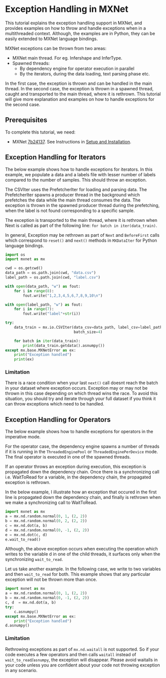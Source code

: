 # Exception Handling in MXNet

This tutorial explains the exception handling support in MXNet, 
and provides examples on how to throw and handle exceptions when in a multithreaded context.
Although, the examples are in Python, they can be easily extended to MXNet
language bindings.

MXNet exceptions can be thrown from two areas:
- MXNet main thread. For eg. Infershape and InferType.
- Spawned threads:
    * By dependency engine for operator execution in parallel
    * By the iterators, during the data loading, text parsing phase etc.

In the first case, the exception is thrown and can be handled in the main thread.
In the second case, the exception is thrown in a spawned thread, caught and transported to the
main thread, where it is rethrown. This tutorial will give more explanation and examples on how 
to handle exceptions for the second case.

## Prerequisites 

To complete this tutorial, we need:
- MXNet [7b24137](https://github.com/apache/incubator-mxnet/commit/7b24137ed45df605defa4ce72ec91554f6e445f0). See Instructions in [Setup and Installation](http://mxnet.io/install/index.html).

## Exception Handling for Iterators

The below example shows how to handle exceptions for iterators. In this example, 
we populate a data and a labels file with lesser number of labels compared to the 
number of samples. This should throw an exception. 

The CSVIter uses the PrefetcherIter for loading and parsing data. 
The PrefetcherIter spawns a producer thread in the background which prefetches
the data while the main thread consumes the data. The exception is thrown in the spawned
producer thread during the prefetching, when the label is not found corresponding to a specific sample. 

The exception is transported to the main thread, where it is rethrown when Next is 
called as part of the following line: `for batch in iter(data_train)`.

In general, Exception may be rethrown as part of `Next` and `BeforeFirst` calls which correspond to `reset()` and `next()` methods in `MXDataIter` for Python language bindings.

```python
import os
import mxnet as mx

cwd = os.getcwd()
data_path = os.path.join(cwd, "data.csv")
label_path = os.path.join(cwd, "label.csv")

with open(data_path, "w") as fout:
    for i in range(8):
        fout.write("1,2,3,4,5,6,7,8,9,10\n")

with open(label_path, "w") as fout:
    for i in range(7):
        fout.write("label"+str(i))

try:
    data_train = mx.io.CSVIter(data_csv=data_path, label_csv=label_path, data_shape=(1, 10),
                               batch_size=4)

    for batch in iter(data_train):
        print(data_train.getdata().asnumpy())
except mx.base.MXNetError as ex:
    print("Exception handled")
    print(ex)
```

### Limitation

There is a race condition when your last `next()` call doesnt reach the batch in your dataset where exception occurs. Exception may or may not be thrown in this case depending on which thread wins the race. To avoid this situation, you should try and iterate through your full dataset if you think it can throw exceptions which need to be handled.


## Exception Handling for Operators

The below example shows how to handle exceptions for operators in the imperative mode.

For the operator case, the dependency engine spawns a number of threads if it is running in the `ThreadedEnginePool` or `ThreadedEnginePerDevice` mode. The final operator is executed in one of the spawned threads. 

If an operator throws an exception during execution, this exception is propagated
down the dependency chain. Once there is a synchronizing call i.e. WaitToRead for a variable, in the dependency chain, the propagated exception is rethrown. 

In the below example, I illustrate how an exception that occured in the first line is propagated down the dependency chain, and finally is rethrown when we make a synchronizing call to WaitToRead.

```python
import mxnet as mx
a = mx.nd.random.normal(0, 1, (2, 2))
b = mx.nd.random.normal(0, 2, (2, 2))
c = mx.nd.dot(a, b)
d = mx.nd.random.normal(0, -1, (2, 2))
e = mx.nd.dot(c, d)
e.wait_to_read()
```

Although, the above exception occurs when executing the operation which writes to the variable d in one of the child threads, it surfaces only when the synchronizing `wait_to_read`.

Let us take another example. In the following case, we write to two variables and then `wait_to_read` for both. This example shows that any particular exception will not be thrown more than once.

```python
import mxnet as mx
a = mx.nd.random.normal(0, 1, (2, 2))
b = mx.nd.random.normal(0, -1, (2, 2))
c, d  = mx.nd.dot(a, b)
try:
    c.asnumpy()
except mx.base.MXNetError as ex:
    print("Exception handled")    
d.asnumpy()
```

### Limitation

Rethrowing exceptions as part of `mx.nd.waitall` is not supported. So if your code executes a few operators and then calls `waitall` instead of `wait_to_read`/`asnumpy`, the exception will disappear. Please avoid waitalls in your code unless you are confident about your code not throwing exception in any scenario.
